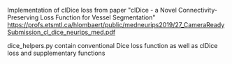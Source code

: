 Implementation of clDice loss from paper "clDice - a Novel Connectivity-Preserving Loss Function for Vessel Segmentation"
https://profs.etsmtl.ca/hlombaert/public/medneurips2019/27_CameraReadySubmission_cl_dice_neurips_med.pdf

dice_helpers.py contain conventional Dice loss function as well as clDice loss
and supplementary functions
